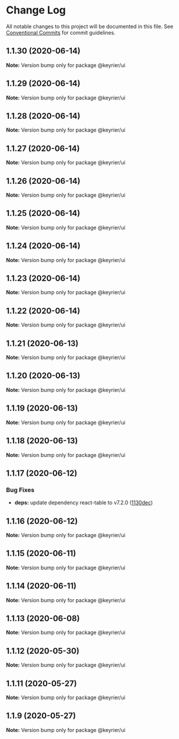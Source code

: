 # Change Log

All notable changes to this project will be documented in this file.
See [Conventional Commits](https://conventionalcommits.org) for commit guidelines.

## 1.1.30 (2020-06-14)

**Note:** Version bump only for package @keyrier/ui





## 1.1.29 (2020-06-14)

**Note:** Version bump only for package @keyrier/ui





## 1.1.28 (2020-06-14)

**Note:** Version bump only for package @keyrier/ui





## 1.1.27 (2020-06-14)

**Note:** Version bump only for package @keyrier/ui





## 1.1.26 (2020-06-14)

**Note:** Version bump only for package @keyrier/ui





## 1.1.25 (2020-06-14)

**Note:** Version bump only for package @keyrier/ui





## 1.1.24 (2020-06-14)

**Note:** Version bump only for package @keyrier/ui





## 1.1.23 (2020-06-14)

**Note:** Version bump only for package @keyrier/ui





## 1.1.22 (2020-06-14)

**Note:** Version bump only for package @keyrier/ui





## 1.1.21 (2020-06-13)

**Note:** Version bump only for package @keyrier/ui





## 1.1.20 (2020-06-13)

**Note:** Version bump only for package @keyrier/ui





## 1.1.19 (2020-06-13)

**Note:** Version bump only for package @keyrier/ui





## 1.1.18 (2020-06-13)

**Note:** Version bump only for package @keyrier/ui





## 1.1.17 (2020-06-12)


### Bug Fixes

* **deps:** update dependency react-table to v7.2.0 ([1130dec](https://github.com/magoo-magoo/keyrier-json/commit/1130dec418b05a56cd40f313c0d6065f1691568b))





## 1.1.16 (2020-06-12)

**Note:** Version bump only for package @keyrier/ui





## 1.1.15 (2020-06-11)

**Note:** Version bump only for package @keyrier/ui





## 1.1.14 (2020-06-11)

**Note:** Version bump only for package @keyrier/ui





## 1.1.13 (2020-06-08)

**Note:** Version bump only for package @keyrier/ui





## 1.1.12 (2020-05-30)

**Note:** Version bump only for package @keyrier/ui





## 1.1.11 (2020-05-27)

**Note:** Version bump only for package @keyrier/ui





## 1.1.9 (2020-05-27)

**Note:** Version bump only for package @keyrier/ui
